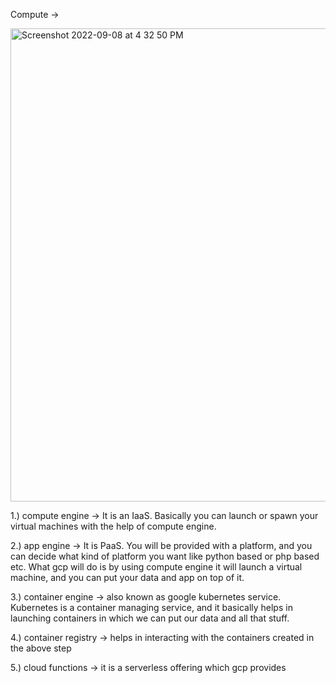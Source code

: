 Compute -> 

<img width="757" alt="Screenshot 2022-09-08 at 4 32 50 PM" src="https://user-images.githubusercontent.com/99721005/189106303-f7856381-2206-4796-afb2-b9f9492e3551.png">

1.) compute engine -> It is an IaaS. Basically you can launch or spawn your virtual machines with the help of compute engine.

2.) app engine -> It is PaaS. You will be provided with a platform, and you can decide what kind of platform you want like
python based or php based etc. What gcp will do is by using compute engine it will launch a virtual machine, and you can put your
data and app on top of it.

3.) container engine -> also known as google kubernetes service. Kubernetes is a container managing service, and it basically helps 
in launching containers in which we can put our data and all that stuff.

4.) container registry -> helps in interacting with the containers created in the above step

5.) cloud functions -> it is a serverless offering which gcp provides